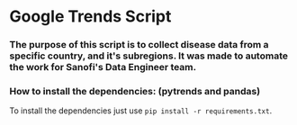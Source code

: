# Google Trends Script

### The purpose of this script is to collect disease data from a specific country, and it's subregions. It was made to automate the work for Sanofi's Data Engineer team.

### How to install the dependencies: (pytrends and pandas)

To install the dependencies just use `pip install -r requirements.txt`.
